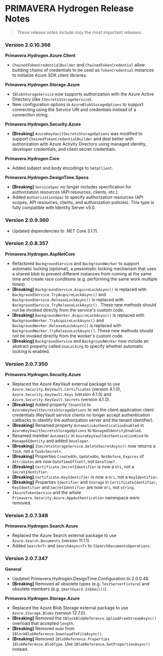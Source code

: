 # PRIMAVERA Hydrogen Release Notes

> These release notes include only the most important releases.

### <a name="2.0.10.366"></a>Version 2.0.10.366

**Primavera.Hydrogen.Azure.Client**

- `ChainedTokenCredentialBuilder` and `ChainedTokenCredential` allow building chains of credentials to be used as `TokenCredential` instances to initialize Azure SDK client libraries.  

**Primavera.Hydrogen.Storage.Azure**

- `IBlobStorageService` now supports authorization with the Azure Active Directory (like `ISecretsStorageService`).
- New configuration options in `AzureBlobStorageOptions` to support connecting using the Service URI and credentials instead of a connection string.

**Primavera.Hydrogen.Security.Azure**

- **[Breaking]** `AzureKeyVaultSecretsStorageOptions` was modified to support `ChainedTokenCredentialBuilder` and deal better with authorization with Azure Activity Directory using managed identity, developer credentials, and client secret credentials.

**Primavera.Hydrogen.Core**

- Added subject and body encodings to `SmtpClient`.

**Primavera.Hydrogen.DesignTime.Specs**

- **[Breaking]** `ServiceSpec` no longer includes specification for authorization resources (API resources, clients, etc.).
- Added `AuthorizationSpec` to specify authorization resources (API scopes, API resources, clients, and authorization policies). This type is fully compatible with Identity Server v5.0.

### <a name="2.0.9.360"></a>Version 2.0.9.360

- Updated dependencies to .NET Core 3.1.11.

### <a name="2.0.8.357"></a>Version 2.0.8.357

**Primavera.Hydrogen.AspNetCore**

- Refactored `BackgroundService` and `BackgroundWorker` to support automatic locking (optional), a pessimistic locking mechanism that uses a shared blob to prevent different instances from running at the same time and create race conditions (e.g. performing the same work multiple times).
- **[Breaking]** `BackgroundService.AcquireLockAsync()` is replaced with `BackgroundService.TryAcquireLockAsync()` and `BackgroundService.ReleaseLockAsync()` is replaced with `BackgroundService.TryReleaseLockAsync().` These new methods should not be invoked directly from the service's custom code.
- **[Breaking]** `BackgroundWorker.AcquireLockAsync()` is replaced with `BackgroundWorker.TryAcquireLockAsync()` and `BackgroundWorker.ReleaseLockAsync()` is replaced with `BackgroundWorker.TryReleaseLockAsync()`. These new methods should not be invoked directly from the worker's custom code.
- **[Breaking]** `BackgroundService` and `BackgroundWorker` now include an abstract property called `UseLocking` to specify whether automatic locking is enabled.

### <a name="2.0.7.350"></a>Version 2.0.7.350

**Primavera.Hydrogen.Security.Azure**

- Replaced the Azure KeyVault external package to use `Azure.Security.KeyVault.Certificates` (version 4.1.0), `Azure.Security.KeyVault.Keys` (version 4.1.0) and `Azure.Security.KeyVault.Secrets` (version 4.1.0).
- **[Breaking]** Added property `TenantId` to `AzureKeyVaultSecretsStorageOptions` to set the client application client credentials (KeyVault service clients no longer accept authentication callbacks to identify the authorization server and the tenant identifier).
- **[Breaking]** Renamed property `AutomaticAuthenticationEnabled` in `AzureKeyVaultSecretsStorageOptions` to `ManagedIdentityEnabled`.
- Renamed member `Automatic` in `AzureKeyVaultAuthenticationKind` to `ManagedIdentity` and added `Developer`.
- **[Breaking]** `ISecretsStorageService.DeleteSecretAsync()` now returns a `Task`, not a `Task<Secret>`.
- **[Breaking]** Properties `CreatedOn`, `UpdatedOn`, `NotBefore`, `Expires` of `Attributes` are now `DateTimeOffset?`, not `DateTime?`.
- **[Breaking]** `Certificate.SecretIdentifier` is now a `Uri`, not a `SecretIdentifier`.
- **[Breaking]** `Certificate.KeyIdentifier` is now a `Uri`, not a `KeyIdentifier`.
- **[Breaking]** Properties `Identifier` and `Storage` in `CertificateIdentifier`, `KeyIdentifier` and `SecretIdentifier` are now `Uri`, not `string`.
- `IAzureTokenService` and the whole `Primavera.Security.Azure.AppAuthentication` namespace were removed.

### <a name="2.0.7.348"></a>Version 2.0.7.348

**Primavera.Hydrogen.Search.Azure**

- Replaced the Azure Search external package to use `Azure.Search.Documents` (version 11.1.1).
- Added `Search<T>` and `SearchAsync<T>` to `ISearchDocumentsOperations`.

### <a name="2.0.7.347"></a>Version 2.0.7.347

**General**

- Updated Primavera.Hydrogen.DesignTime.Configuration to 2.0.0.48.
- **[Breaking]** Removed all obsolete types (e.g. `TestServerFixture`) and obsolete members (e.g. `SmartGuard.IsEmail()`).

**Primavera.Hydrogen.Storage.Azure**

- Replaced the Azure Blob Storage external package to use `Azure.Storage.Blobs` (version 12.7.0).
- **[Breaking]** Removed the `IBlockBlobReference.UploadFromStreamAsync()` overload that accepted `length`.
- **[Breaking]** Removed `mode` from `IBlockBlobReference.DownloadToFileAsync()`.
- **[Breaking]** Removed `IBlobReference.Properties` `IBlobReference.BlobType`. Use `IBlobReference.GetPropertiesAsync()` instead.